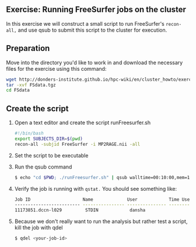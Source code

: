## Exercise: Running FreeSurfer jobs on the cluster
In this exercise we will construct a small script to run FreeSurfer's `recon-all,` and use qsub to submit this script to the cluster for execution.

## Preparation
Move into the directory you'd like to work in and download the necessary files for the exercise using this command:

```bash
wget http://donders-institute.github.io/hpc-wiki/en/cluster_howto/exercise_freesurfer/FSdata.tgz
tar -xvf FSdata.tgz
cd FSdata
```

## Create the script 

1. Open a text editor and create the script runFreesurfer.sh
    
    ```bash
    #!/bin/bash
    export SUBJECTS_DIR=$(pwd)
    recon-all -subjid FreeSurfer -i MP2RAGE.nii -all
    ```
    
2. Set the script to be executable
 
3. Run the qsub command

    ```bash
    $ echo "cd $PWD; ./runFreesurfer.sh" | qsub walltime=00:10:00,mem=1GB 
    ```
    
4. Verify the job is running with `qstat.` You should see something like:
 
    ```bash
    Job ID                    Name             User            Time Use S Queue
    ------------------------- ---------------- --------------- -------- - -----
    11173851.dccn-l029         STDIN            dansha                 0 Q long
    ```
    
5. Because we don't really want to run the analysis but rather test a script, kill the job with qdel

    ```bash
    $ qdel <your-job-id>
    ```
